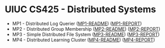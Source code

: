 # UIUC CS425 - Distributed Systems

- MP1 - Distributed Log Querier ([MP1-README](/readme/MP1-README.md))   ([MP1-REPORT](/report/MP1-Report.pdf))
- MP2 - Distributed Group Membership ([MP2-README](/readme/MP2-README.md))  ([MP2-REPORT](/report/MP2-Report.pdf))
- MP3 - Simple Distributed File System ([MP3-README](/readme/MP3-README.md))    ([MP3-REPORT](/report/MP3-Report.pdf))
- MP4 - Distributed Learning Cluster ([MP4-README](/readme/MP4-README.md))  ([MP4-REPORT](/report/MP4-Report.pdf))
